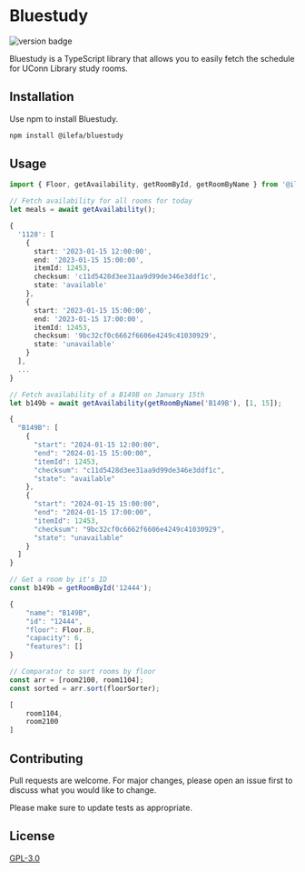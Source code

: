 # Bluestudy

![version badge](https://img.shields.io/badge/version-1.0.0-blue)

Bluestudy is a TypeScript library that allows you to easily fetch the schedule for UConn Library study rooms.

## Installation

Use npm to install Bluestudy.

```bash
npm install @ilefa/bluestudy
```

## Usage

```ts
import { Floor, getAvailability, getRoomById, getRoomByName } from '@ilefa/bluestudy';

// Fetch availability for all rooms for today
let meals = await getAvailability();

{
  '1128': [
    {
      start: '2023-01-15 12:00:00',
      end: '2023-01-15 15:00:00',
      itemId: 12453,
      checksum: 'c11d5428d3ee31aa9d99de346e3ddf1c',
      state: 'available'
    },
    {
      start: '2023-01-15 15:00:00',
      end: '2023-01-15 17:00:00',
      itemId: 12453,
      checksum: '9bc32cf0c6662f6606e4249c41030929',
      state: 'unavailable'
    }
  ],
  ...
}

// Fetch availability of a B149B on January 15th
let b149b = await getAvailability(getRoomByName('B149B'), [1, 15]);

{
  "B149B": [
    {
      "start": "2024-01-15 12:00:00",
      "end": "2024-01-15 15:00:00",
      "itemId": 12453,
      "checksum": "c11d5428d3ee31aa9d99de346e3ddf1c",
      "state": "available"
    },
    {
      "start": "2024-01-15 15:00:00",
      "end": "2024-01-15 17:00:00",
      "itemId": 12453,
      "checksum": "9bc32cf0c6662f6606e4249c41030929",
      "state": "unavailable"
    }
  ]
}

// Get a room by it's ID
const b149b = getRoomById('12444');

{
    "name": "B149B",
    "id": "12444",
    "floor": Floor.B,
    "capacity": 6,
    "features": []
}

// Comparator to sort rooms by floor
const arr = [room2100, room1104];
const sorted = arr.sort(floorSorter);

[
    room1104,
    room2100
]
```

## Contributing
Pull requests are welcome. For major changes, please open an issue first to discuss what you would like to change.

Please make sure to update tests as appropriate.

## License
[GPL-3.0](https://choosealicense.com/licenses/gpl-3.0/)